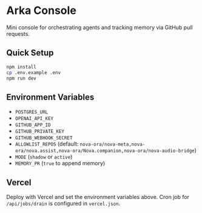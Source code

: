 # Arka Console

Mini console for orchestrating agents and tracking memory via GitHub pull requests.

## Quick Setup

```bash
npm install
cp .env.example .env
npm run dev
```

## Environment Variables

- `POSTGRES_URL`
- `OPENAI_API_KEY`
- `GITHUB_APP_ID`
- `GITHUB_PRIVATE_KEY`
- `GITHUB_WEBHOOK_SECRET`
- `ALLOWLIST_REPOS` (default: `nova-ora/nova-meta,nova-ora/nova.assist,nova-ora/Nova.companion,nova-ora/nova-audio-bridge`)
- `MODE` (`shadow` or `active`)
- `MEMORY_PR` (`true` to append memory)

## Vercel

Deploy with Vercel and set the environment variables above. Cron job for `/api/jobs/drain` is configured in `vercel.json`.
